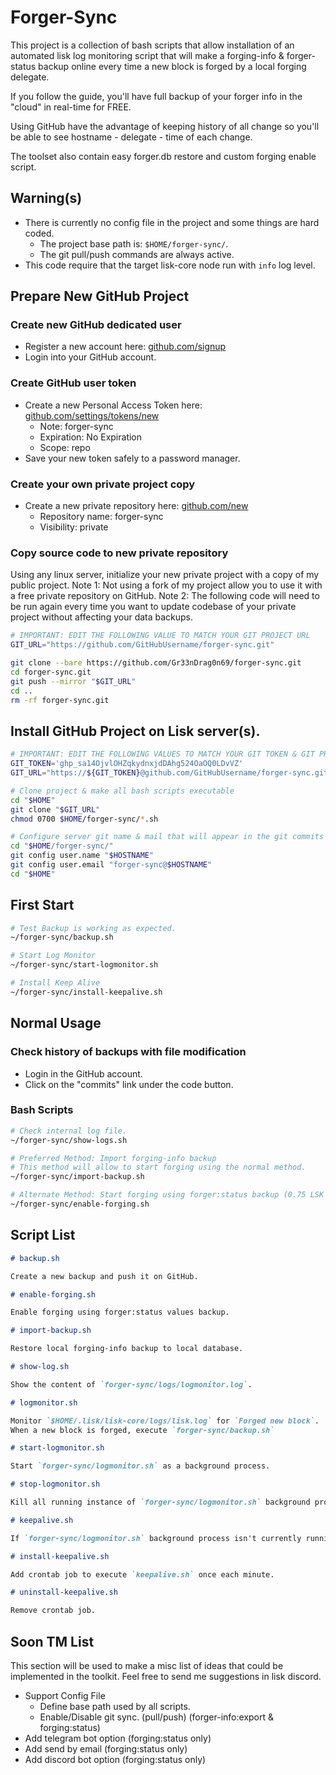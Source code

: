 # Forger-Sync

This project is a collection of bash scripts that allow installation of an automated lisk log monitoring script that will make a forging-info & forger-status backup online every time a new block is forged by a local forging delegate.

If you follow the guide, you'll have full backup of your forger info in the "cloud" in real-time for FREE.

Using GitHub have the advantage of keeping history of all change so you'll be able to see hostname - delegate - time of each change. 

The toolset also contain easy forger.db restore and custom forging enable script.

## Warning(s)

* There is currently no config file in the project and some things are hard coded.
  * The project base path is: `$HOME/forger-sync/`.
  * The git pull/push commands are always active.
* This code require that the target lisk-core node run with `info` log level.

## Prepare New GitHub Project

### Create new GitHub dedicated user

* Register a new account here: [github.com/signup](https://github.com/signup)
* Login into your GitHub account.

### Create GitHub user token

* Create a new Personal Access Token here: [github.com/settings/tokens/new](https://github.com/settings/tokens/new)
  * Note: forger-sync
  * Expiration: No Expiration
  * Scope: repo
* Save your new token safely to a password manager.

### Create your own private project copy

* Create a new private repository here: [github.com/new](https://github.com/new)
  * Repository name: forger-sync
  * Visibility: private

### Copy source code to new private repository

Using any linux server, initialize your new private project with a copy of my public project.
Note 1: Not using a fork of my project allow you to use it with a free private repository on GitHub.
Note 2: The following code will need to be run again every time you want to update codebase of your private project without affecting your data backups.

```bash
# IMPORTANT: EDIT THE FOLLOWING VALUE TO MATCH YOUR GIT PROJECT URL
GIT_URL="https://github.com/GitHubUsername/forger-sync.git"

git clone --bare https://github.com/Gr33nDrag0n69/forger-sync.git
cd forger-sync.git
git push --mirror "$GIT_URL"
cd ..
rm -rf forger-sync.git
```

## Install GitHub Project on Lisk server(s).

```bash
# IMPORTANT: EDIT THE FOLLOWING VALUES TO MATCH YOUR GIT TOKEN & GIT PROJECT URL
GIT_TOKEN='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'
GIT_URL="https://${GIT_TOKEN}@github.com/GitHubUsername/forger-sync.git"

# Clone project & make all bash scripts executable
cd "$HOME"
git clone "$GIT_URL"
chmod 0700 $HOME/forger-sync/*.sh

# Configure server git name & mail that will appear in the git commits made from this given server.
cd "$HOME/forger-sync/"
git config user.name "$HOSTNAME"
git config user.email "forger-sync@$HOSTNAME"
cd "$HOME"
```

## First Start

```bash
# Test Backup is working as expected.
~/forger-sync/backup.sh

# Start Log Monitor
~/forger-sync/start-logmonitor.sh

# Install Keep Alive
~/forger-sync/install-keepalive.sh
```

## Normal Usage

### Check history of backups with file modification

* Login in the GitHub account.
* Click on the "commits" link under the code button.

### Bash Scripts

```bash
# Check internal log file.
~/forger-sync/show-logs.sh

# Preferred Method: Import forging-info backup
# This method will allow to start forging using the normal method.
~/forger-sync/import-backup.sh

# Alternate Method: Start forging using forger:status backup (0.75 LSK Fee on 1st block)
~/forger-sync/enable-forging.sh
```

## Script List

```markdown
# backup.sh

Create a new backup and push it on GitHub.

# enable-forging.sh

Enable forging using forger:status values backup.

# import-backup.sh

Restore local forging-info backup to local database.

# show-log.sh

Show the content of `forger-sync/logs/logmonitor.log`.

# logmonitor.sh

Monitor `$HOME/.lisk/lisk-core/logs/lisk.log` for `Forged new block`.
When a new block is forged, execute `forger-sync/backup.sh`

# start-logmonitor.sh

Start `forger-sync/logmonitor.sh` as a background process.

# stop-logmonitor.sh

Kill all running instance of `forger-sync/logmonitor.sh` background process

# keepalive.sh

If `forger-sync/logmonitor.sh` background process isn't currently running, execute `forger-sync/start-logmonitor.sh`.

# install-keepalive.sh

Add crontab job to execute `keepalive.sh` once each minute.

# uninstall-keepalive.sh

Remove crontab job.
```

## Soon TM List

This section will be used to make a misc list of ideas that could be implemented in the toolkit.
Feel free to send me suggestions in lisk discord.

* Support Config File
  * Define base path used by all scripts.
  * Enable/Disable git sync. (pull/push) (forger-info:export & forging:status)
* Add telegram bot option (forging:status only)
* Add send by email (forging:status only)
* Add discord bot option (forging:status only)
